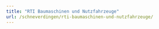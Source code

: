 ```yaml
---
title: "RTI Baumaschinen und Nutzfahrzeuge"
url: /schneverdingen/rti-baumaschinen-und-nutzfahrzeuge/
---
```

